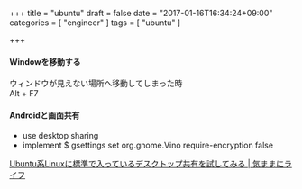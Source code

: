 +++
title = "ubuntu"
draft = false
date = "2017-01-16T16:34:24+09:00"
categories = [ "engineer" ]
tags = [ "ubuntu" ]

+++

#### Windowを移動する

ウィンドウが見えない場所へ移動してしまった時  
Alt + F7  

#### Androidと画面共有

- use desktop sharing
- implement $ gsettings set org.gnome.Vino require-encryption false

[Ubuntu系Linuxに標準で入っているデスクトップ共有を試してみる \| 気ままにライフ](http://kimamanilife.com/archives/459)

